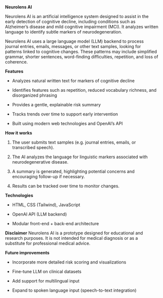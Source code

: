 **Neurolens AI**

Neurolens AI is an artificial intelligence system designed to assist in the early detection of cognitive decline, including conditions such as Alzheimer’s disease and mild cognitive impairment (MCI). It analyzes written language to identify subtle markers of neurodegeneration.

Neurolens AI uses a large language model (LLM) backend to process journal entries, emails, messages, or other text samples, looking for patterns linked to cognitive changes. These patterns may include simplified grammar, shorter sentences, word-finding difficulties, repetition, and loss of coherence.

**Features**

- Analyzes natural written text for markers of cognitive decline

- Identifies features such as repetition, reduced vocabulary richness, and disorganized phrasing

- Provides a gentle, explainable risk summary

- Tracks trends over time to support early intervention

- Built using modern web technologies and OpenAI’s API

**How it works**
1. The user submits text samples (e.g. journal entries, emails, or transcribed speech).

2. The AI analyzes the language for linguistic markers associated with neurodegenerative disease.

3. A summary is generated, highlighting potential concerns and encouraging follow-up if necessary.

4. Results can be tracked over time to monitor changes.

**Technologies**

- HTML, CSS (Tailwind), JavaScript

- OpenAI API (LLM backend)

- Modular front-end + back-end architecture

**Disclaimer**
Neurolens AI is a prototype designed for educational and research purposes. It is not intended for medical diagnosis or as a substitute for professional medical advice.

**Future improvements**
- Incorporate more detailed risk scoring and visualizations

- Fine-tune LLM on clinical datasets

- Add support for multilingual input

- Expand to spoken language input (speech-to-text integration)

